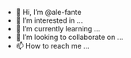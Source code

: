 - 👋 Hi, I’m @ale-fante
- 👀 I’m interested in ...
- 🌱 I’m currently learning ...
- 💞️ I’m looking to collaborate on ...
- 📫 How to reach me ...

<!---
ale-fante/ale-fante is a ✨ special ✨ repository because its `README.md` (this file) appears on your GitHub profile.
You can click the Preview link to take a look at your changes.
--->
